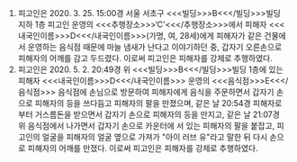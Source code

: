 1. 피고인은 2020. 3. 25. 15:00경 서울 서초구 <<<빌딩>>>B<<</빌딩>>>빌딩 지하 1층 피고인 운영의 <<<추행장소>>>‘C'<<</추행장소>>>에서 피해자 <<<내국인이름>>>D<<</내국인이름>>>(가명, 여, 28세)에게 피해자가 같은 건물에서 운영하는 음식점 때문에 마늘 냄새가 난다고 이야기하던 중, 갑자기 오른손으로 피해자의 어깨를 감고 두드렸다.
이로써 피고인은 피해자를 강제로 추행하였다.
2. 피고인은 2020. 5. 2. 20:49경 위 <<<빌딩>>>B<<</빌딩>>>빌딩 1층에 있는 피해자 <<<내국인이름>>>D<<</내국인이름>>> 운영의 <<<음식점>>>E<<</음식점>>> 음식점에 손님으로 방문하여 피해자에게 음식을 주문하면서 갑자기 손으로 피해자의 등을 쓰다듬고 피해자의 팔을 만졌으며, 같은 날 20:54경 피해자로부터 거스름돈을 받으면서 갑자기 손으로 피해자의 등을 만지고, 같은 날 21:07경 위 음식점에서 나가면서 갑자기 손으로 카운터에 서 있는 피해자의 팔을 붙잡고, 피고인의 얼굴을 피해자의 얼굴 옆으로 가져가 "아이 러브 유"라고 말한 뒤 다시 손으로 피해자의 어깨를 만졌다.
이로써 피고인은 피해자를 강제로 추행하였다.

